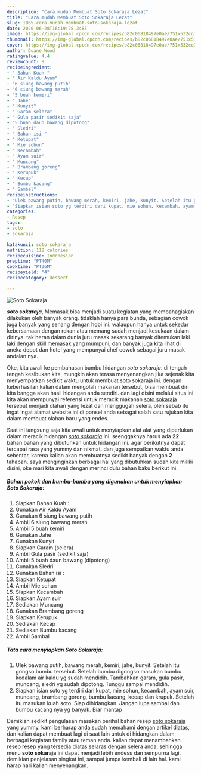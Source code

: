 ```yaml
---
description: "Cara mudah Membuat Soto Sokaraja Lezat"
title: "Cara mudah Membuat Soto Sokaraja Lezat"
slug: 1065-cara-mudah-membuat-soto-sokaraja-lezat
date: 2020-06-28T16:19:28.348Z
image: https://img-global.cpcdn.com/recipes/b82c06818497e0ae/751x532cq70/soto-sokaraja-foto-resep-utama.jpg
thumbnail: https://img-global.cpcdn.com/recipes/b82c06818497e0ae/751x532cq70/soto-sokaraja-foto-resep-utama.jpg
cover: https://img-global.cpcdn.com/recipes/b82c06818497e0ae/751x532cq70/soto-sokaraja-foto-resep-utama.jpg
author: Duane Wood
ratingvalue: 4.4
reviewcount: 8
recipeingredient:
- " Bahan Kuah "
- " Air Kaldu Ayam"
- "6 siung bawang putih"
- "6 siung bawang merah"
- "5 buah kemiri"
- " Jahe"
- " Kunyit"
- " Garam selera"
- " Gula pasir sedikit saja"
- "5 buah daun bawang dipotong"
- " Sledri"
- " Bahan isi "
- " Ketupat"
- " Mie sohun"
- " Kecambah"
- " Ayam suir"
- " Muncang"
- " Brambang goreng"
- " Kerupuk"
- " Kecap"
- " Bumbu kacang"
- " Sambal"
recipeinstructions:
- "Ulek bawang putih, bawang merah, kemiri, jahe, kunyit. Setelah itu gongso bumbu tersebut. Setelah bumbu digongso masukan bumbu kedalam air kaldu yg sudah mendidih. Tambahkan garam, gula pasir, muncang, sledri yg sudah dipotong. Tunggu sampai mendidih."
- "Siapkan isian soto yg terdiri dari kupat, mie sohun, kecambah, ayam suir, muncang, brambang goreng, bumbu kacang, kecap dan krupuk. Setelah itu masukan kuah soto. Siap dihidangkan. Jangan lupa sambal dan bumbu kacang nya yg banyak. Biar mantap"
categories:
- Resep
tags:
- soto
- sokaraja

katakunci: soto sokaraja 
nutrition: 118 calories
recipecuisine: Indonesian
preptime: "PT40M"
cooktime: "PT36M"
recipeyield: "4"
recipecategory: Dessert

---
```



![Soto Sokaraja](https://img-global.cpcdn.com/recipes/b82c06818497e0ae/751x532cq70/soto-sokaraja-foto-resep-utama.jpg)

<b><i>soto sokaraja</i></b>, Memasak bisa menjadi suatu kegiatan yang membahagiakan dilakukan oleh banyak orang. tidaklah hanya para bunda, sebagian cowok juga banyak yang senang dengan hobi ini. walaupun hanya untuk sekedar kebersamaan dengan rekan atau memang sudah menjadi kesukaan dalam dirinya. tak heran dalam dunia juru masak sekarang banyak ditemukan laki laki dengan skill memasak yang mumpuni, dan banyak juga kita lihat di aneka depot dan hotel yang mempunyai chef cowok sebagai juru masak andalan nya.



Oke, kita awali ke pembahasan bumbu hidangan <i>soto sokaraja</i>. di tengah tengah kesibukan kita, mungkin akan terasa menyenangkan jika sejenak kita menyempatkan sedikit waktu untuk membuat soto sokaraja ini. dengan keberhasilan kalian dalam mengolah makanan tersebut, bisa membuat diri kita bangga akan hasil hidangan anda sendiri. dan lagi disini melalui situs ini kita akan mempunyai referensi untuk meracik makanan <u>soto sokaraja</u> tersebut menjadi olahan yang lezat dan menggugah selera, oleh sebab itu ingat ingat alamat website ini di ponsel anda sebagai salah satu rujukan kita dalam membuat olahan baru yang endes.


Saat ini langsung saja kita awali untuk menyiapkan alat alat yang diperlukan dalam meracik hidangan <u><i>soto sokaraja</i></u> ini. seenggaknya harus ada <b>22</b> bahan bahan yang dibutuhkan untuk hidangan ini. agar berikutnya dapat tercapai rasa yang yummy dan nikmat. dan juga sempatkan waktu anda sebentar, karena kalian akan membuatnya sedikit banyak dengan <b>2</b> tahapan. saya menginginkan berbagai hal yang dibutuhkan sudah kita miliki disini, oke mari kita awali dengan merinci dulu bahan baku berikut ini.

<!--inarticleads1-->

##### Bahan pokok dan bumbu-bumbu yang digunakan untuk menyiapkan Soto Sokaraja:

1. Siapkan  Bahan Kuah :
1. Gunakan  Air Kaldu Ayam
1. Gunakan 6 siung bawang putih
1. Ambil 6 siung bawang merah
1. Ambil 5 buah kemiri
1. Gunakan  Jahe
1. Gunakan  Kunyit
1. Siapkan  Garam (selera)
1. Ambil  Gula pasir (sedikit saja)
1. Ambil 5 buah daun bawang (dipotong)
1. Gunakan  Sledri
1. Gunakan  Bahan isi :
1. Siapkan  Ketupat
1. Ambil  Mie sohun
1. Siapkan  Kecambah
1. Siapkan  Ayam suir
1. Sediakan  Muncang
1. Gunakan  Brambang goreng
1. Siapkan  Kerupuk
1. Sediakan  Kecap
1. Sediakan  Bumbu kacang
1. Ambil  Sambal




<!--inarticleads2-->

##### Tata cara menyiapkan Soto Sokaraja:

1. Ulek bawang putih, bawang merah, kemiri, jahe, kunyit. Setelah itu gongso bumbu tersebut. Setelah bumbu digongso masukan bumbu kedalam air kaldu yg sudah mendidih. Tambahkan garam, gula pasir, muncang, sledri yg sudah dipotong. Tunggu sampai mendidih.
1. Siapkan isian soto yg terdiri dari kupat, mie sohun, kecambah, ayam suir, muncang, brambang goreng, bumbu kacang, kecap dan krupuk. Setelah itu masukan kuah soto. Siap dihidangkan. Jangan lupa sambal dan bumbu kacang nya yg banyak. Biar mantap




Demikian sedikit pengulasan masakan perihal bahan resep <u>soto sokaraja</u> yang yummy. kami berharap anda sudah memahami dengan artikel diatas, dan kalian dapat membuat lagi di saat lain untuk di hidangkan dalam berbagai kegiatan family atau teman anda. kalian dapat menambahkan resep resep yang tersedia diatas selaras dengan selera anda, sehingga menu <b>soto sokaraja</b> ini dapat menjadi lebih endess dan sempurna lagi. demikian penjelasan singkat ini, sampai jumpa kembali di lain hal. kami harap hari kalian menyenangkan.

